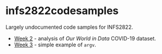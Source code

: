 # infs2822codesamples

Largely undocumented code samples for INFS2822.

- [Week 2](week2/) - analysis of _Our World in Data_ COVID-19 dataset.
- [Week 3](week3/) - simple example of `argv`.